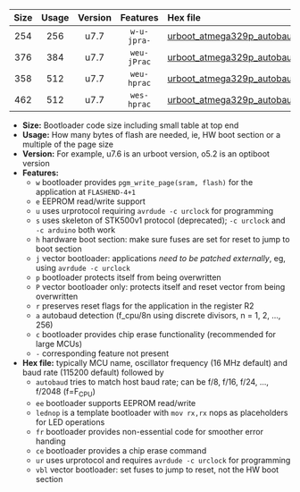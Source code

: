 |Size|Usage|Version|Features|Hex file|
|:-:|:-:|:-:|:-:|:--|
|254|256|u7.7|`w-u-jpra-`|[urboot_atmega329p_autobaud_lednop_ur_vbl.hex](https://raw.githubusercontent.com/stefanrueger/urboot.hex/main/mcus/atmega329p/autobaud/urboot_atmega329p_autobaud_lednop_ur_vbl.hex)|
|376|384|u7.7|`weu-jPrac`|[urboot_atmega329p_autobaud_ee_lednop_fr_ce_ur_vbl.hex](https://raw.githubusercontent.com/stefanrueger/urboot.hex/main/mcus/atmega329p/autobaud/urboot_atmega329p_autobaud_ee_lednop_fr_ce_ur_vbl.hex)|
|358|512|u7.7|`weu-hprac`|[urboot_atmega329p_autobaud_ee_lednop_fr_ce_ur.hex](https://raw.githubusercontent.com/stefanrueger/urboot.hex/main/mcus/atmega329p/autobaud/urboot_atmega329p_autobaud_ee_lednop_fr_ce_ur.hex)|
|462|512|u7.7|`wes-hprac`|[urboot_atmega329p_autobaud_ee_lednop_fr_ce.hex](https://raw.githubusercontent.com/stefanrueger/urboot.hex/main/mcus/atmega329p/autobaud/urboot_atmega329p_autobaud_ee_lednop_fr_ce.hex)|

- **Size:** Bootloader code size including small table at top end
- **Usage:** How many bytes of flash are needed, ie, HW boot section or a multiple of the page size
- **Version:** For example, u7.6 is an urboot version, o5.2 is an optiboot version
- **Features:**
  + `w` bootloader provides `pgm_write_page(sram, flash)` for the application at `FLASHEND-4+1`
  + `e` EEPROM read/write support
  + `u` uses urprotocol requiring `avrdude -c urclock` for programming
  + `s` uses skeleton of STK500v1 protocol (deprecated); `-c urclock` and `-c arduino` both work
  + `h` hardware boot section: make sure fuses are set for reset to jump to boot section
  + `j` vector bootloader: applications *need to be patched externally*, eg, using `avrdude -c urclock`
  + `p` bootloader protects itself from being overwritten
  + `P` vector bootloader only: protects itself and reset vector from being overwritten
  + `r` preserves reset flags for the application in the register R2
  + `a` autobaud detection (f_cpu/8n using discrete divisors, n = 1, 2, ..., 256)
  + `c` bootloader provides chip erase functionality (recommended for large MCUs)
  + `-` corresponding feature not present
- **Hex file:** typically MCU name, oscillator frequency (16 MHz default) and baud rate (115200 default) followed by
  + `autobaud` tries to match host baud rate; can be f/8, f/16, f/24, ..., f/2048 (f=F<sub>CPU</sub>)
  + `ee` bootloader supports EEPROM read/write
  + `lednop` is a template bootloader with `mov rx,rx` nops as placeholders for LED operations
  + `fr` bootloader provides non-essential code for smoother error handing
  + `ce` bootloader provides a chip erase command
  + `ur` uses urprotocol and requires `avrdude -c urclock` for programming
  + `vbl` vector bootloader: set fuses to jump to reset, not the HW boot section
